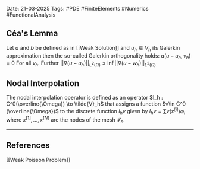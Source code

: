 Date: 21-03-2025
Tags: #PDE #FiniteElements #Numerics #FunctionalAnalysis 

## Céa's Lemma
Let $a$ and $b$ be defined as in [[Weak Solution]] and $u_h \in V_h$ its Galerkin approximation then the so-called Galerkin orthogonality holds:
	$a(u-u_h, v_h) =0$
For all $v_h$. Further
	$||\nabla (u - u_h)||_{L^2(\Omega)} \leq \inf || \nabla (u - w_h)||_{L^2(\Omega)}$

## Nodal Interpolation

The nodal interpolation operator is defined as an operator $I_h : C^0(\overline{\Omega}) \to \tilde{V}_h$ that assigns a function $v\in C^0 (\overline{\Omega})$ to the discrete function $I_h v$ given by
	$I_h v = \sum v(x^{[i]})\varphi_i$
where $x^{[1]}, \ldots , x^{[N]}$ are the nodes of the mesh $\mathcal{T}_h$.
 

---
## References
[[Weak Poisson Problem]]
